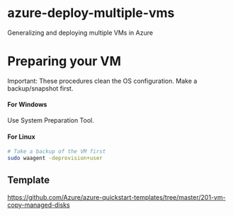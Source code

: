 # azure-deploy-multiple-vms
Generalizing and deploying multiple VMs in Azure

# Preparing your VM

Important: These procedures clean the OS configuration. Make a backup/snapshot first.

#### For Windows

Use System Preparation Tool.

#### For Linux

```sh
# Take a backup of the VM first
sudo waagent -deprovision+user
```

## Template

https://github.com/Azure/azure-quickstart-templates/tree/master/201-vm-copy-managed-disks